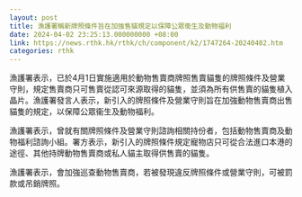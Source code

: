 ```yaml
---
layout: post
title: 漁護署稱新牌照條件旨在加強售貓規定以保障公眾衞生及動物福利
date: 2024-04-02 23:25:13.000000000 +08:00
link: https://news.rthk.hk/rthk/ch/component/k2/1747264-20240402.htm
categories: rthk
---
```


漁護署表示，已於4月1日實施適用於動物售賣商牌照售賣貓隻的牌照條件及營業守則，規定售賣商只可售賣從認可來源取得的貓隻，並須為所有供售賣的貓隻植入晶片。漁護署發言人表示，新引入的牌照條件及營業守則旨在加強動物售賣商出售貓隻的規定，以保障公眾衞生及動物福利。

漁護署表示，曾就有關牌照條件及營業守則諮詢相關持份者，包括動物售賣商及動物福利諮詢小組。署方表示，新引入的牌照條件規定寵物店只可從合法進口本港的途徑、其他持牌動物售賣商或私人貓主取得供售賣的貓隻。

漁護署表示，會加強巡查動物售賣商，若被發現違反牌照條件或營業守則，可被罰款或吊銷牌照。
